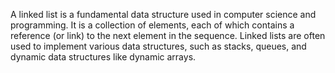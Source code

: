 A linked list is a fundamental data structure used in computer science and programming. It is a collection of elements, each of which contains a reference (or link) to the next element in the sequence. Linked lists are often used to implement various data structures, such as stacks, queues, and dynamic data structures like dynamic arrays.
